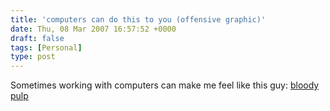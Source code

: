 ```yaml
---
title: 'computers can do this to you (offensive graphic)'
date: Thu, 08 Mar 2007 16:57:52 +0000
draft: false
tags: [Personal]
type: post
---
```


Sometimes working with computers can make me feel like this guy: [bloody pulp](http://zeusville.files.wordpress.com/2007/03/96549_bloodypulp5jj.gif "bloody pulp")